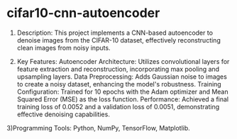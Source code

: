 # cifar10-cnn-autoencoder
1) Description:
   This project implements a CNN-based autoencoder to denoise images from the CIFAR-10 dataset, effectively reconstructing clean images from noisy inputs.

2) Key Features:
  Autoencoder Architecture: Utilizes convolutional layers for feature extraction and reconstruction, incorporating max pooling and upsampling layers.
  Data Preprocessing: Adds Gaussian noise to images to create a noisy dataset, enhancing the model's robustness.
  Training Configuration: Trained for 10 epochs with the Adam optimizer and Mean Squared Error (MSE) as the loss function.
  Performance: Achieved a final training loss of 0.0052 and a validation loss of 0.0051, demonstrating effective denoising capabilities.

3)Programming Tools: 
  Python, NumPy, TensorFlow, Matplotlib.
